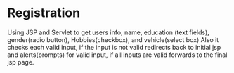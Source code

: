 # Registration
Using JSP and Servlet to get users info, name, education (text fields), gender(radio button), Hobbies(checkbox), and vehicle(select box)
Also it checks each valid input, if the input is not valid redirects back to initial jsp and alerts(prompts) for valid input, if all inputs are valid forwards to the final jsp page.
